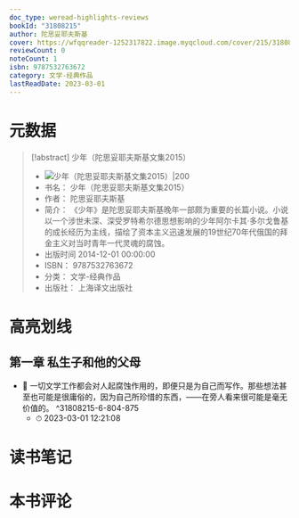 ```yaml
---
doc_type: weread-highlights-reviews
bookId: "31808215"
author: 陀思妥耶夫斯基
cover: https://wfqqreader-1252317822.image.myqcloud.com/cover/215/31808215/t7_31808215.jpg
reviewCount: 0
noteCount: 1
isbn: 9787532763672
category: 文学-经典作品
lastReadDate: 2023-03-01
---
```

# 元数据
> [!abstract] 少年（陀思妥耶夫斯基文集2015）
> - ![ 少年（陀思妥耶夫斯基文集2015）|200](https://wfqqreader-1252317822.image.myqcloud.com/cover/215/31808215/t7_31808215.jpg)
> - 书名： 少年（陀思妥耶夫斯基文集2015）
> - 作者： 陀思妥耶夫斯基
> - 简介： 《少年》是陀思妥耶夫斯基晚年一部颇为重要的长篇小说。小说以一个涉世未深、深受罗特希尔德思想影响的少年阿尔卡其·多尔戈鲁基的成长经历为主线，描绘了资本主义迅速发展的19世纪70年代俄国的拜金主义对当时青年一代灵魂的腐蚀。
> - 出版时间 2014-12-01 00:00:00
> - ISBN： 9787532763672
> - 分类： 文学-经典作品
> - 出版社： 上海译文出版社

# 高亮划线

## 第一章 私生子和他的父母


- 📌 一切文学工作都会对人起腐蚀作用的，即便只是为自己而写作。那些想法甚至也可能是很庸俗的，因为自己所珍惜的东西，——在旁人看来很可能是毫无价值的。 ^31808215-6-804-875
    - ⏱ 2023-03-01 12:21:08 
# 读书笔记

# 本书评论
